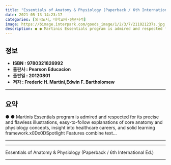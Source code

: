 ```yaml
---
title: "Essentials of Anatomy & Physiology (Paperback / 6th International Ed.)"
date: 2021-05-13 14:23:17
categories: [외국도서, 대학교재-전문서적]
image: https://bimage.interpark.com/goods_image/1/2/3/7/211021237s.jpg
description: ● ● Martinis Essentials program is admired and respected for its precise and flawless illustrations, easy-to-follow explanations of core anatomy and physiolog
---
```


## **정보**

- **ISBN : 9780321826992**
- **출판사 : Pearson Educacion**
- **출판일 : 20120801**
- **저자 : Frederic H. Martini,Edwin F. Bartholomew**

------



## **요약**

●  ●  Martinis Essentials program is admired and respected for its precise and flawless illustrations, easy-to-follow explanations of core anatomy and physiology concepts, insight into healthcare careers, and solid learning framework.x0Dx0DSpotlight Features combine text... 

------



------


Essentials of Anatomy & Physiology (Paperback / 6th International Ed.) 

------



